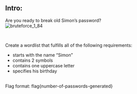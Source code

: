 ## Intro:
Are you ready to break old Simon’s password? 
<br/>
![bruteforce_1_84](https://user-images.githubusercontent.com/93029180/208465981-34d0647e-c459-4475-9789-05e6b41ec196.jpg)

<br/>

Create a wordlist that fulfills all of the following requirements:<br/>
- starts with the name “Simon”
- contains 2 symbols
- contains one uppercase letter
- specifies his birthday
<br/>
Flag format: flag{number-of-passwords-generated}
